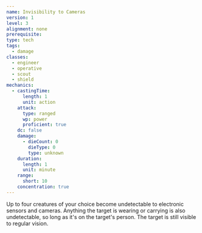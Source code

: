 ```yaml
---
name: Invisibility to Cameras
version: 1
level: 3
alignment: none
prerequisite: 
type: tech
tags:
  - damage
classes:
  - engineer
  - operative
  - scout
  - shield
mechanics:
  - castingTime:
      length: 1
      unit: action
    attack:
      type: ranged
      wp: power
      proficient: true
    dc: false
    damage:
      - dieCount: 0
        dieType: 0
        type: unknown
    duration:
      length: 1
      unit: minute
    range:
      short: 10
    concentration: true
---
```

Up to four creatures of your choice become undetectable to electronic sensors and cameras. Anything the target is wearing or carrying is also undetectable, so long as it's on the target's person. The target is still visible to regular vision.
    